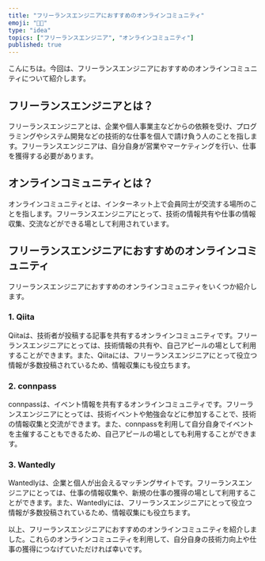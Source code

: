 ```yaml
---
title: "フリーランスエンジニアにおすすめのオンラインコミュニティ"
emoji: "👨‍💻"
type: "idea"
topics: ["フリーランスエンジニア", "オンラインコミュニティ"]
published: true
---
```


こんにちは。今回は、フリーランスエンジニアにおすすめのオンラインコミュニティについて紹介します。

## フリーランスエンジニアとは？

フリーランスエンジニアとは、企業や個人事業主などからの依頼を受け、プログラミングやシステム開発などの技術的な仕事を個人で請け負う人のことを指します。フリーランスエンジニアは、自分自身が営業やマーケティングを行い、仕事を獲得する必要があります。

## オンラインコミュニティとは？

オンラインコミュニティとは、インターネット上で会員同士が交流する場所のことを指します。フリーランスエンジニアにとって、技術の情報共有や仕事の情報収集、交流などができる場として利用されています。

## フリーランスエンジニアにおすすめのオンラインコミュニティ

フリーランスエンジニアにおすすめのオンラインコミュニティをいくつか紹介します。

### 1. Qiita

Qiitaは、技術者が投稿する記事を共有するオンラインコミュニティです。フリーランスエンジニアにとっては、技術情報の共有や、自己アピールの場として利用することができます。また、Qiitaには、フリーランスエンジニアにとって役立つ情報が多数投稿されているため、情報収集にも役立ちます。

### 2. connpass

connpassは、イベント情報を共有するオンラインコミュニティです。フリーランスエンジニアにとっては、技術イベントや勉強会などに参加することで、技術の情報収集と交流ができます。また、connpassを利用して自分自身でイベントを主催することもできるため、自己アピールの場としても利用することができます。

### 3. Wantedly

Wantedlyは、企業と個人が出会えるマッチングサイトです。フリーランスエンジニアにとっては、仕事の情報収集や、新規の仕事の獲得の場として利用することができます。また、Wantedlyには、フリーランスエンジニアにとって役立つ情報が多数投稿されているため、情報収集にも役立ちます。

以上、フリーランスエンジニアにおすすめのオンラインコミュニティを紹介しました。これらのオンラインコミュニティを利用して、自分自身の技術力向上や仕事の獲得につなげていただければ幸いです。
